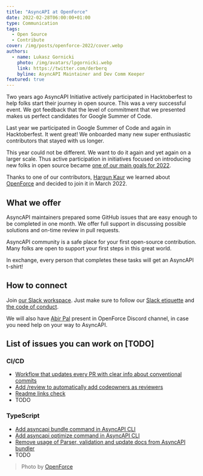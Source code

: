 ```yaml
---
title: "AsyncAPI at OpenForce"
date: 2022-02-28T06:00:00+01:00
type: Communication
tags:
  - Open Source
  - Contribute
cover: /img/posts/openforce-2022/cover.webp
authors:
  - name: Lukasz Gornicki
    photo: /img/avatars/lpgornicki.webp
    link: https://twitter.com/derberq
    byline: AsyncAPI Maintainer and Dev Comm Keeper
featured: true
---
```


Two years ago AsyncAPI Initiative actively participated in Hacktoberfest to help folks start their journey in open source. This was a very successful event. We got feedback that the level of commitment that we presented makes us perfect candidates for Google Summer of Code. 

Last year we participated in Google Summer of Code and again in Hacktoberfest. It went great! We onboarded many new super enthusiastic contributors that stayed with us longer. 

This year could not be different. We want to do it again and yet again on a larger scale. Thus active participation in initiatives focused on introducing new folks in open source became [one of our main goals for 2022](https://github.com/asyncapi/community/discussions/193).

Thanks to one of our contributors, [Hargun Kaur](https://www.linkedin.com/in/hkaur008/) we learned about [OpenForce](https://www.openforce.tech/) and decided to join it in March 2022.

## What we offer

AsyncAPI maintainers prepared some GitHub issues that are easy enough to be completed in one month. We offer full support in discussing possible solutions and on-time review in pull requests.

AsyncAPI community is a safe place for your first open-source contribution. Many folks are open to support your first steps in this great world.

In exchange, every person that completes these tasks will get an AsyncAPI t-shirt!

## How to connect

Join [our Slack workspace](https://www.asyncapi.com/slack-invite). Just make sure to follow our [Slack etiquette](https://github.com/asyncapi/.github/blob/master/slack-etiquette.md) and [the code of conduct](https://github.com/asyncapi/.github/blob/master/CODE_OF_CONDUCT.md).

We will also have [Abir Pal](https://twitter.com/imabptweets) present in OpenForce Discord channel, in case you need help on your way to AsyncAPI.

## List of issues you can work on [TODO]

### CI/CD

- [Workflow that updates every PR with clear info about conventional commits](https://github.com/asyncapi/.github/issues/70)
- [Add /review to automatically add codeowners as reviewers](https://github.com/asyncapi/.github/issues/112)
- [Readme links check](https://github.com/asyncapi/.github/issues/92)
- TODO

### TypeScript

- [Add asyncapi bundle command in AsyncAPI CLI](https://github.com/asyncapi/cli/issues/219)
- [Add asyncapi optimize command in AsyncAPI CLI](https://github.com/asyncapi/cli/issues/218)
- [Remove usage of Parser, validation and update docs from AsyncAPI bundler](https://github.com/asyncapi/bundler/issues/26)
- TODO

> Photo by <a href="https://www.openforce.tech/">OpenForce</a>